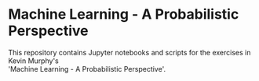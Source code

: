 # Machine Learning - A Probabilistic Perspective

This repository contains Jupyter notebooks and scripts for the exercises in Kevin Murphy's  
'Machine Learning - A Probabilistic Perspective'. 

